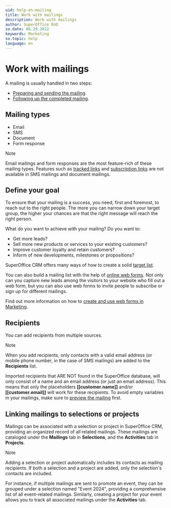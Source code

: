 ```yaml
---
uid: help-en-mailing
title: Work with mailings
description: Work with mailings
author: SuperOffice RnD
so.date: 06.29.2022
keywords: Marketing
so.topic: help
language: en
---
```


# Work with mailings

A mailing is usually handled in two steps:

* [Preparing and sending the mailing][1].
* [Following up the completed mailing][2].

## Mailing types

* Email
* SMS
* Document
* Form response

> [!NOTE]
> Email mailings and form responses are the most feature-rich of these mailing types. Features such as [tracked links][7] and [subscription links][6] are not available in SMS mailings and document mailings.

## Define your goal

To ensure that your mailing is a success, you need, first and foremost, to reach out to the right people. The more you can narrow down your target group, the higher your chances are that the right message will reach the right person.

What do you want to achieve with your mailing? Do you want to:

* Get more leads?
* Sell more new products or services to your existing customers?
* Improve customer loyalty and retain customers?
* Inform of new developments, milestones or propositions?

SuperOffice CRM offers many ways of how to create a solid [target list][8].

You can also build a mailing list with the help of [online web forms][5]. Not only can you capture new leads among the visitors to your website who fill out a web form, but you can also use web forms to invite people to subscribe or sign up for different mailings.

Find out more information on how to [create and use web forms in Marketing][4].

## Recipients

You can add recipients from multiple sources.

> [!NOTE]
> When you add recipients, only contacts with a valid email address (or mobile phone number, in the case of SMS mailings) are added to the **Recipients** list.

Imported recipients that ARE NOT found in the SuperOffice database, will only consist of a name and an email address (or just an email address). This means that only the placeholders **\[\[customer.name\]\]** and/or **\[\[customer.email\]\]** will work for these recipients. To avoid empty variables in your mailings, make sure to [preview the mailing][3] first.

## Linking mailings to selections or projects

Mailings can be associated with a selection or project in SuperOffice CRM, providing an organized record of all related mailings. These mailings are cataloged under the **Mailings** tab in **Selections**, and the **Activities** tab in **Projects**.

> [!NOTE]
> Adding a selection or project automatically includes its contacts as mailing recipients. If both a selection and a project are added, only the selection's contacts are included.

For instance, if multiple mailings are sent to promote an event, they can be grouped under a selection named "Event 2024", providing a comprehensive list of all event-related mailings. Similarly, creating a project for your event allows you to track all associated mailings under the **Activities** tab.

<!-- Referenced links -->
[1]: create/index.md
[3]: create/send-test-email.md
[2]: follow-up/index.md
[4]: ../../forms/learn/create.md
[6]: ../../recipients/learn/add-unsubscribe-link.md
[8]: ../../recipients/learn/target-list.md
[7]: ../../tracked-links/learn/index.md
[5]: https://www.superoffice.co.uk/resources/articles/integrated-web-forms/

<!-- Referenced images -->